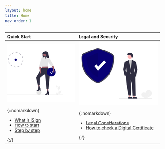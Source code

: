 ```yaml
---
layout: home
title: Home
nav_order: 1
---
```


| Quick Start | Legal and Security |
| :---  | :---  |
| <img src="media\mediahub_quick_start.png" title="MediaHub_Quick_start.png" /> | <img src="media\mediahub_security.png" title="MediaHub_Security.png" /> |
| {::nomarkdown}<ul><li><a href="quickstart/what_is_isign" title="What is iSign">What is iSign</a></li><li><a href="quickstart/how_to_start" title="How to Start">How to start</a></li><li><a href="quickstart/step_by_step" title="Step by step">Step by step</a></li></ul>{:/} | {::nomarkdown}<ul><li><a href="legal_and_security/legal_considerations" title="Legal considerations">Legal Considerations</a></li><li><a href="legal_and_security/check_a_digital_certificate" title="How to check a Digital Certificate">How to check a Digital Certificate</a></li></ul>{:/}

